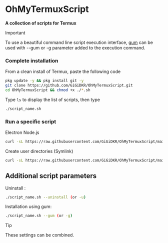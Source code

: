 # OhMyTermuxScript
**A collection of scripts for Termux**

> [!IMPORTANT]
> To use a beautiful command line script execution interface, [gum](https://github.com/charmbracelet/gum) can be used with --gum or -g parameter added to the execution command. 

### Complete installation 

From a clean install of Termux, paste the following code 
```bash
pkg update -y && pkg install git -y
git clone https://github.com/GiGiDKR/OhMyTermuxScript.git
cd OhMyTermuxScript && chmod +x ./*.sh
```
Type `ls` to display the list of scripts, then type
```bash
./script_name.sh 
```


### Run a specific script 

Electron Node.js
```bash
curl -sL https://raw.githubusercontent.com/GiGiDKR/OhMyTermuxScript/main/electron.sh -o electron.sh && chmod +x electron.sh && ./electron.sh
```

Create user directories (Symlink) 
```bash
curl -sL https://raw.githubusercontent.com/GiGiDKR/OhMyTermuxScript/main/usersymlink.sh -o usersymlink.sh && chmod +x usersymlink.sh && ./usersymlink.sh
```

## Additional script parameters
Uninstall :
```bash
./script_name.sh --uninstall (or -u)
```
Installation using gum: 
```bash
./script_name.sh --gum (or -g)
```
> [!TIP]
> These settings can be combined. 
